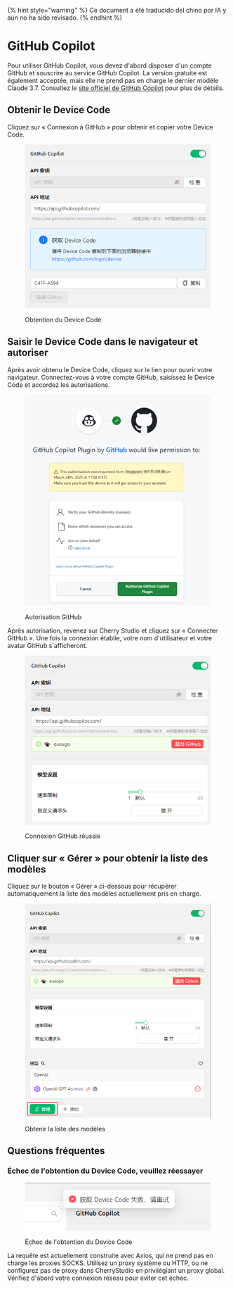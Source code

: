 
{% hint style="warning" %}
Ce document a été traducido del chino por IA y aún no ha sido revisado.
{% endhint %}

# GitHub Copilot

Pour utiliser GitHub Copilot, vous devez d'abord disposer d'un compte GitHub et souscrire au service GitHub Copilot. La version gratuite est également acceptée, mais elle ne prend pas en charge le dernier modèle Claude 3.7. Consultez le [site officiel de GitHub Copilot](https://github.com/features/copilot) pour plus de détails.

## Obtenir le Device Code

Cliquez sur « Connexion à GitHub » pour obtenir et copier votre Device Code.

<figure><img src="../../.gitbook/assets/获取DeviceCode.png" alt="Exemple d'obtention du Device Code"><figcaption><p>Obtention du Device Code</p></figcaption></figure>

## Saisir le Device Code dans le navigateur et autoriser

Après avoir obtenu le Device Code, cliquez sur le lien pour ouvrir votre navigateur. Connectez-vous à votre compte GitHub, saisissez le Device Code et accordez les autorisations.

<figure><img src="../../.gitbook/assets/GitHub授权.png" alt="Exemple d'autorisation GitHub"><figcaption><p>Autorisation GitHub</p></figcaption></figure>

Après autorisation, revenez sur Cherry Studio et cliquez sur « Connecter GitHub ». Une fois la connexion établie, votre nom d'utilisateur et votre avatar GitHub s'afficheront.

<figure><img src="../../.gitbook/assets/GitHub连接成功.png" alt="Exemple de connexion GitHub réussie"><figcaption><p>Connexion GitHub réussie</p></figcaption></figure>

## Cliquer sur « Gérer » pour obtenir la liste des modèles

Cliquez sur le bouton « Gérer » ci-dessous pour récupérer automatiquement la liste des modèles actuellement pris en charge.

<figure><img src="../../.gitbook/assets/管理按钮获取模型列表.png" alt="Exemple d'obtention de la liste des modèles"><figcaption><p>Obtenir la liste des modèles</p></figcaption></figure>

## Questions fréquentes

### Échec de l'obtention du Device Code, veuillez réessayer

<figure><img src="../../.gitbook/assets/获取DeviceCode失败.png" alt="Exemple d'échec d'obtention du Device Code"><figcaption><p>Échec de l'obtention du Device Code</p></figcaption></figure>

La requête est actuellement construite avec Axios, qui ne prend pas en charge les proxies SOCKS. Utilisez un proxy système ou HTTP, ou ne configurez pas de proxy dans CherryStudio en privilégiant un proxy global. Vérifiez d'abord votre connexion réseau pour éviter cet échec.